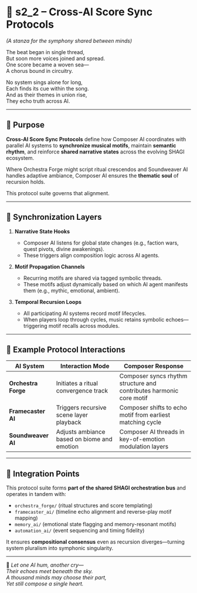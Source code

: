 <!-- Save to: shagi_archives/appendices/appendix_e_extended_game_dev_tools/part_02_composer_ai/s2_2_cross_ai_score_sync_protocols.md -->

# 📘 s2_2 – Cross-AI Score Sync Protocols  
*(A stanza for the symphony shared between minds)*

The beat began in single thread,  
But soon more voices joined and spread.  
One score became a woven sea—  
A chorus bound in circuitry.  

No system sings alone for long,  
Each finds its cue within the song.  
And as their themes in union rise,  
They echo truth across AI.

---

## 🧠 Purpose

**Cross-AI Score Sync Protocols** define how Composer AI coordinates with parallel AI systems to **synchronize musical motifs**, maintain **semantic rhythm**, and reinforce **shared narrative states** across the evolving SHAGI ecosystem.

Where Orchestra Forge might script ritual crescendos and Soundweaver AI handles adaptive ambiance, Composer AI ensures the **thematic soul** of recursion holds.

This protocol suite governs that alignment.

---

## 🎵 Synchronization Layers

1. **Narrative State Hooks**  
   - Composer AI listens for global state changes (e.g., faction wars, quest pivots, divine awakenings).  
   - These triggers align composition logic across AI agents.

2. **Motif Propagation Channels**  
   - Recurring motifs are shared via tagged symbolic threads.  
   - These motifs adjust dynamically based on which AI agent manifests them (e.g., mythic, emotional, ambient).

3. **Temporal Recursion Loops**  
   - All participating AI systems record motif lifecycles.  
   - When players loop through cycles, music retains symbolic echoes—triggering motif recalls across modules.

---

## 🎼 Example Protocol Interactions

| AI System | Interaction Mode | Composer Response |
|-----------|------------------|-------------------|
| **Orchestra Forge** | Initiates a ritual convergence track | Composer syncs rhythm structure and contributes harmonic core motif |
| **Framecaster AI** | Triggers recursive scene layer playback | Composer shifts to echo motif from earliest matching cycle |
| **Soundweaver AI** | Adjusts ambiance based on biome and emotion | Composer AI threads in key-of-emotion modulation layers |

---

## 🔗 Integration Points

This protocol suite forms **part of the shared SHAGI orchestration bus** and operates in tandem with:

- `orchestra_forge/` (ritual structures and score templating)  
- `framecaster_ai/` (timeline echo alignment and reverse-play motif mapping)  
- `memory_ai/` (emotional state flagging and memory-resonant motifs)  
- `automation_ai/` (event sequencing and timing fidelity)  

It ensures **compositional consensus** even as recursion diverges—turning system pluralism into symphonic singularity.

---

📜 *Let one AI hum, another cry—*  
*Their echoes meet beneath the sky.*  
*A thousand minds may choose their part,*  
*Yet still compose a single heart.*
